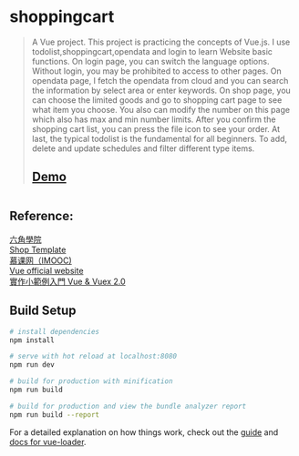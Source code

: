 # shoppingcart

> A Vue project. This project is practicing the concepts of Vue.js. I use todolist,shoppingcart,opendata and login to learn Website basic functions.
On login page, you can switch the language options. Without login, you may be prohibited to access to other pages. On opendata page, I fetch the opendata
from cloud and you can search the information by select area or enter keywords. On shop page, you can choose the limited goods and go to shopping cart page
to see what item you choose. You also can modify the number on this page which also has max and min number limits. After you confirm the shopping cart list,
you can press the file icon to see your order. At last, the typical todolist is the fundamental for all beginners. To add, delete and update schedules and 
filter different type items.
<a href="https://xiu43317.github.io/vueworks/#"><h2>Demo<h2/></a>

<h2>Reference:</h2>
<a href="https://www.hexschool.com/">六角學院</a><br>
<a href="https://www.w3schools.com/w3css/tryw3css_templates_clothing_store.htm">Shop Template</a><br>
<a href="https://www.imooc.com/">慕课网（IMOOC)</a><br>
<a href="https://vuejs.org/v2/guide/">Vue official website</a><br>
<a href="https://ithelp.ithome.com.tw/users/20103326/ironman/1114">實作小範例入門 Vue & Vuex 2.0</a><br>

## Build Setup

``` bash
# install dependencies
npm install

# serve with hot reload at localhost:8080
npm run dev

# build for production with minification
npm run build

# build for production and view the bundle analyzer report
npm run build --report
```

For a detailed explanation on how things work, check out the [guide](http://vuejs-templates.github.io/webpack/) and [docs for vue-loader](http://vuejs.github.io/vue-loader).
